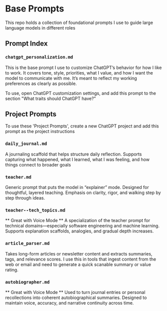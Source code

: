 # Base Prompts

This repo holds a collection of foundational prompts I use to guide large language models in different roles

## Prompt Index

### `chatgpt_personalization.md`
This is the base prompt I use to customize ChatGPT’s behavior for how I like to work. It covers tone, style, priorities, what I value, and how I want the model to communicate with me. It’s meant to reflect my working preferences as clearly as possible.

To use, open ChatGPT customization settings, and add this prompt to the section "What traits should ChatGPT have?"

## Project Prompts
To use these 'Project Prompts', create a new ChatGPT project and add this prompt as the project instructions

### `daily_journal.md`
A journaling scaffold that helps structure daily reflection. Supports capturing what happened, what I learned, what I was feeling, and how things connect to broader goals

### `teacher.md`
Generic prompt that puts the model in “explainer” mode. Designed for thoughtful, layered teaching. Emphasis on clarity, rigor, and walking step by step through ideas.

### `teacher--tech_topics.md`
** Great with Voice Mode **
A specialization of the teacher prompt for technical domains—especially software engineering and machine learning. Supports explanation scaffolds, analogies, and gradual depth increases.

### `article_parser.md`
Takes long-form articles or newsletter content and extracts summaries, tags, and relevance scores. I use this in tools that ingest content from the web or email and need to generate a quick scanable summary or value rating.

### `autobiographer.md`
** Great with Voice Mode **
Used to turn journal entries or personal recollections into coherent autobiographical summaries. Designed to maintain voice, accuracy, and narrative continuity across time.



